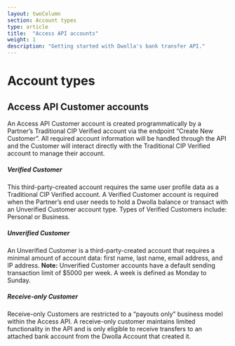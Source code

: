 ```yaml
---
layout: twoColumn
section: Account types
type: article
title:  "Access API accounts"
weight: 1
description: "Getting started with Dwolla's bank transfer API."
---
```


# Account types

## Access API Customer accounts

An Access API Customer account is created programmatically by a Partner’s Traditional CIP Verified account via the endpoint “Create New Customer”. All required account information will be handled through the API and the Customer will interact directly with the Traditional CIP Verified account to manage their account.

##### Verified Customer

This third-party-created account requires the same user profile data as a Traditional CIP Verified account. A Verified Customer account is required when the Partner’s end user needs to hold a Dwolla balance or transact with an Unverified Customer account type. Types of Verified Customers include: Personal or Business. 

##### Unverified Customer

An Unverified Customer is a third-party-created account that requires a minimal amount of account data: first name, last name, email address, and IP address. **Note:** Unverified Customer accounts have a default sending transaction limit of $5000 per week. A week is defined as Monday to Sunday.

##### Receive-only Customer

Receive-only Customers are restricted to a “payouts only” business model within the Access API. A receive-only customer maintains limited functionality in the API and is only eligible to receive transfers to an attached bank account from the Dwolla Account that created it.